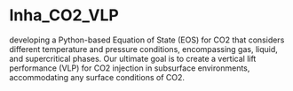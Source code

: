 # Inha_CO2_VLP
 developing a Python-based Equation of State (EOS) for CO2 that considers different temperature and pressure conditions, encompassing gas, liquid, and supercritical phases. Our ultimate goal is to create a vertical lift performance (VLP) for CO2 injection in subsurface environments, accommodating any surface conditions of CO2.
